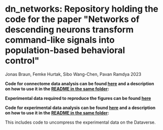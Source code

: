 # dn_networks: Repository holding the code for the paper "Networks of descending neurons transform command-like signals into population-based behavioral control"

Jonas Braun, Femke Hurtak, Sibo Wang-Chen, Pavan Ramdya 2023

**Code for connectome data analysis can be found [here](dn_connectomics) and a description on how to use it in the [README in the same folder](dn_connectomics/README.md):**

**Experimental data required to reproduce the figures can be found [here](https://dataverse.harvard.edu/dataverse/dn_networks)**

**Code for experimental data analysis can be found [here](dn_experiments) and a description on how to use it in the [README in the same folder](dn_experiments/README.md):**

This includes code to uncompress the experimental data on the Dataverse.

